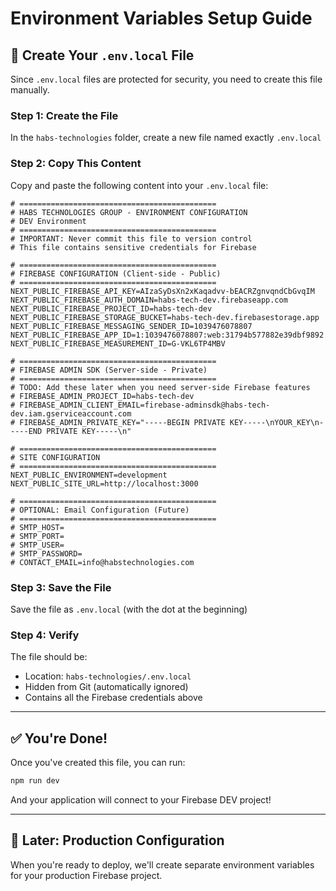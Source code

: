 # Environment Variables Setup Guide

## 🔐 Create Your `.env.local` File

Since `.env.local` files are protected for security, you need to create this file manually.

### Step 1: Create the File

In the `habs-technologies` folder, create a new file named exactly `.env.local`

### Step 2: Copy This Content

Copy and paste the following content into your `.env.local` file:

```env
# ============================================
# HABS TECHNOLOGIES GROUP - ENVIRONMENT CONFIGURATION
# DEV Environment
# ============================================
# IMPORTANT: Never commit this file to version control
# This file contains sensitive credentials for Firebase

# ============================================
# FIREBASE CONFIGURATION (Client-side - Public)
# ============================================
NEXT_PUBLIC_FIREBASE_API_KEY=AIzaSyDsXn2xKaqadvv-bEACRZgnvqndCbGvqIM
NEXT_PUBLIC_FIREBASE_AUTH_DOMAIN=habs-tech-dev.firebaseapp.com
NEXT_PUBLIC_FIREBASE_PROJECT_ID=habs-tech-dev
NEXT_PUBLIC_FIREBASE_STORAGE_BUCKET=habs-tech-dev.firebasestorage.app
NEXT_PUBLIC_FIREBASE_MESSAGING_SENDER_ID=1039476078807
NEXT_PUBLIC_FIREBASE_APP_ID=1:1039476078807:web:31794b577882e39dbf9892
NEXT_PUBLIC_FIREBASE_MEASUREMENT_ID=G-VKL6TP4MBV

# ============================================
# FIREBASE ADMIN SDK (Server-side - Private)
# ============================================
# TODO: Add these later when you need server-side Firebase features
# FIREBASE_ADMIN_PROJECT_ID=habs-tech-dev
# FIREBASE_ADMIN_CLIENT_EMAIL=firebase-adminsdk@habs-tech-dev.iam.gserviceaccount.com
# FIREBASE_ADMIN_PRIVATE_KEY="-----BEGIN PRIVATE KEY-----\nYOUR_KEY\n-----END PRIVATE KEY-----\n"

# ============================================
# SITE CONFIGURATION
# ============================================
NEXT_PUBLIC_ENVIRONMENT=development
NEXT_PUBLIC_SITE_URL=http://localhost:3000

# ============================================
# OPTIONAL: Email Configuration (Future)
# ============================================
# SMTP_HOST=
# SMTP_PORT=
# SMTP_USER=
# SMTP_PASSWORD=
# CONTACT_EMAIL=info@habstechnologies.com
```

### Step 3: Save the File

Save the file as `.env.local` (with the dot at the beginning)

### Step 4: Verify

The file should be:
- Location: `habs-technologies/.env.local`
- Hidden from Git (automatically ignored)
- Contains all the Firebase credentials above

---

## ✅ You're Done!

Once you've created this file, you can run:

```bash
npm run dev
```

And your application will connect to your Firebase DEV project!

---

## 🔄 Later: Production Configuration

When you're ready to deploy, we'll create separate environment variables for your production Firebase project.


















